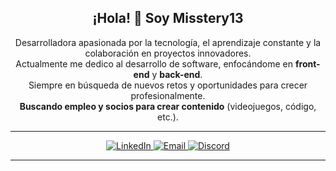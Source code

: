 <h2 align="center">¡Hola! 👋 Soy Misstery13</h2>

<p align="center">
Desarrolladora apasionada por la tecnología, el aprendizaje constante y la colaboración en proyectos innovadores.<br>
Actualmente me dedico al desarrollo de software, enfocándome en <strong>front-end</strong> y <strong>back-end</strong>.<br>
Siempre en búsqueda de nuevos retos y oportunidades para crecer profesionalmente.<br>
<strong>Buscando empleo y socios para crear contenido</strong> (videojuegos, código, etc.).
</p>

---

<p align="center">
  <a href="https://www.linkedin.com/in/diana-melena-santander-60211924b/" target="_blank">
    <img src="https://img.shields.io/badge/LinkedIn-blue?logo=linkedin&style=for-the-badge" alt="LinkedIn"/>
  </a>
  <a href="mailto:diana.melena25@gmail.com">
    <img src="https://img.shields.io/badge/Email-red?logo=gmail&style=for-the-badge" alt="Email"/>
  </a>
  <a href="https://discord.gg/neFt9SdqrT" target="_blank">
    <img src="https://img.shields.io/badge/Discord-Join%20Server-5865F2?logo=discord&logoColor=white&style=for-the-badge" alt="Discord"/>
  </a>
</p>

---